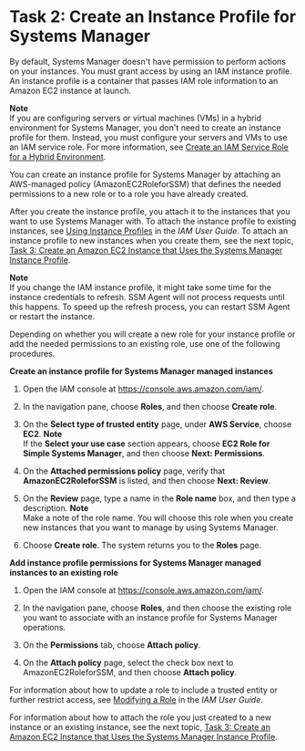 # Task 2: Create an Instance Profile for Systems Manager<a name="sysman-configuring-access-role"></a>

By default, Systems Manager doesn't have permission to perform actions on your instances\. You must grant access by using an IAM instance profile\. An instance profile is a container that passes IAM role information to an Amazon EC2 instance at launch\. 

**Note**  
If you are configuring servers or virtual machines \(VMs\) in a hybrid environment for Systems Manager, you don't need to create an instance profile for them\. Instead, you must configure your servers and VMs to use an IAM service role\. For more information, see [Create an IAM Service Role for a Hybrid Environment](sysman-service-role.md)\.

You can create an instance profile for Systems Manager by attaching an AWS\-managed policy \(AmazonEC2RoleforSSM\) that defines the needed permissions to a new role or to a role you have already created\.

After you create the instance profile, you attach it to the instances that you want to use Systems Manager with\. To attach the instance profile to existing instances, see [Using Instance Profiles](https://docs.aws.amazon.com/IAM/latest/UserGuide/id_roles_use_switch-role-ec2_instance-profiles.html) in the *IAM User Guide*\. To attach an instance profile to new instances when you create them, see the next topic, [Task 3: Create an Amazon EC2 Instance that Uses the Systems Manager Instance Profile](sysman-create-instance-with-role.md)\.

**Note**  
If you change the IAM instance profile, it might take some time for the instance credentials to refresh\. SSM Agent will not process requests until this happens\. To speed up the refresh process, you can restart SSM Agent or restart the instance\. 

Depending on whether you will create a new role for your instance profile or add the needed permissions to an existing role, use one of the following procedures\.<a name="setup-instance-profile-managed-policy"></a>

**Create an instance profile for Systems Manager managed instances**

1. Open the IAM console at [https://console\.aws\.amazon\.com/iam/](https://console.aws.amazon.com/iam/)\.

1. In the navigation pane, choose **Roles**, and then choose **Create role**\.

1. On the **Select type of trusted entity** page, under **AWS Service**, choose **EC2**\.
**Note**  
If the **Select your use case** section appears, choose **EC2 Role for Simple Systems Manager**, and then choose **Next: Permissions**\.

1. On the **Attached permissions policy** page, verify that **AmazonEC2RoleforSSM** is listed, and then choose **Next: Review**\. 

1. On the **Review** page, type a name in the **Role name** box, and then type a description\.
**Note**  
Make a note of the role name\. You will choose this role when you create new instances that you want to manage by using Systems Manager\.

1. Choose **Create role**\. The system returns you to the **Roles** page\.<a name="setup-instance-profile-custom-policy"></a>

**Add instance profile permissions for Systems Manager managed instances to an existing role**

1. Open the IAM console at [https://console\.aws\.amazon\.com/iam/](https://console.aws.amazon.com/iam/)\.

1. In the navigation pane, choose **Roles**, and then choose the existing role you want to associate with an instance profile for Systems Manager operations\.

1. On the **Permissions** tab, choose **Attach policy**\.

1. On the **Attach policy** page, select the check box next to AmazonEC2RoleforSSM, and then choose **Attach policy**\.

For information about how to update a role to include a trusted entity or further restrict access, see [Modifying a Role](https://docs.aws.amazon.com/IAM/latest/UserGuide/id_roles_manage_modify.html) in the *IAM User Guide*\. 

For information about how to attach the role you just created to a new instance or an existing instance, see the next topic, [Task 3: Create an Amazon EC2 Instance that Uses the Systems Manager Instance Profile](sysman-create-instance-with-role.md)\.
